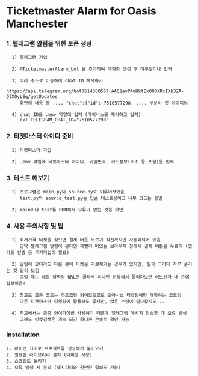 # Ticketmaster Alarm for Oasis Manchester

### 1. 텔레그램 알림을 위한 토큰 생성
      1) 텔레그램 가입
      
      2) @TicketmasterAlarm_bot 을 추가하여 대화창 생성 후 아무말이나 입력
      
      3) 아래 주소로 이동하여 chat ID 복사하기
         https://api.telegram.org/bot7614380567:AAG2avP4mHktEkO08XRxIXb3ZA-QlXOyLSg/getUpdates
         화면의 내용 중 .... "chat":{"id":-7510577298, .... 부분이 챗 아이디임
      
      4) chat ID를 .env 파일에 입력 (마이너스를 제거하고 입력)
         ex) TELEGRAM_CHAT_ID="7510577298"
         
### 2. 티켓마스터 아이디 준비
      1) 티켓마스터 가입
      
      2) .env 파일에 티켓마스터 아이디, 비밀번호, 카드정보(주소 등 포함)을 입력

### 3. 테스트 해보기
      1) 프로그램은 main.py와 source.py로 이루어져있음
         test.py와 source_test.py는 단순 테스트용이고 내부 코드는 동일
      
      2) main이나 test를 RUN해서 오류가 없는 것을 확인

### 4. 사용 주의사항 및 팁
      1) 최저가격 티켓을 찾으면 결제 버튼 누르기 직전까지만 자동화되어 있음
         만약 텔레그램 알림이 온다면 재빨리 떠있는 브라우저 창에서 결제 버튼을 누르기 (앱카드 인증 등 추가작업이 필요)
      
      2) 알림이 오더라도 다른 봇이 티켓을 가로채가는 경우가 있지만, 뭔가 그러다 자꾸 풀리는 것 같이 보임
         그럴 때는 해당 날짜의 URL만 골라서 하나만 반복해서 돌리다보면 어느샌가 내 손에 잡혀있음!
      
      3) 참고로 모든 코드는 하드코딩 되어있으므로 오아시스 티켓팅에만 해당하는 코드임
         다른 티켓마스터 티켓팅에 활용해도 좋지만, 많은 수정이 필요할지도...

      4) 학교에서는 공공 와이파이를 사용하기 때문에 텔레그램 메시지 전송할 때 오류 발생
         그래도 티켓검색은 계속 되긴 하니까 콘솔로 확인 가능

### Installation
    1. 파이썬 IDE로 프로젝트를 생성해서 불러오기
    2. 필요한 라이브러리 설치 (터미널 사용)
    3. 스크립트 돌리기
    4. 오류 발생 시 문의 (챗지피티와 원만한 합의도 가능)
